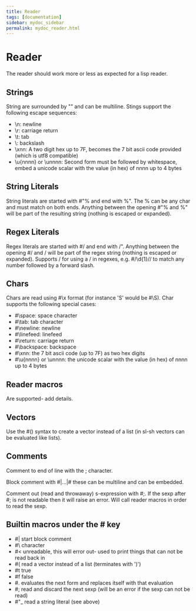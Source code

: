 ```yaml
---
title: Reader
tags: [documentation]
sidebar: mydoc_sidebar
permalink: mydoc_reader.html
---
```

# Reader

The reader should work more or less as expected for a lisp reader.

## Strings
String are surrounded by "" and can be multiline.  Stings support the following escape sequences:
- \n: newline
- \r: carriage return
- \t: tab
- \\: backslash
- \xnn: A two digit hex up to 7F, becomes the 7 bit ascii code provided (which is utf8 compatible)
- \u{nnnn} or \unnnn: Second form must be followed by whitespace, embed a unicode scalar with the value (in hex) of nnnn up to 4 bytes

## String Literals
String literals are started with #"% and end with %".  The % can be any char and must match on both ends.  Anything between the opening #"% and %" will be part of the resulting string (nothing is escaped or expanded).

## Regex Literals
Regex literals are started with #/ and end with /".  Anything between the opening #/ and / will be part of the regex string (nothing is escaped or expanded).
Supports \/ for using a / in regexes, e.g. #/\d{1}\// to match any number followed by a forward slash.

## Chars
Chars are read using #\x format (for instance 'S' would be #\S). Char supports the following special cases:
- #\space: space character
- #\tab: tab character
- #\newline: newline
- #\linefeed: linefeed
- #\return: carriage return
- #\backspace: backspace
- #\xnn: the 7 bit ascii code (up to 7F) as two hex digits
- #\u{nnnn} or \unnnn: the unicode scalar with the value (in hex) of nnnn up to 4 bytes

## Reader macros
Are supported- add details.

## Vectors
Use the #() syntax to create a vector instead of a list (in sl-sh vectors can be evaluated like lists).

## Comments
Comment to end of line with the ; character.

Block comment with #\|...\|# these can be multiline and can be embedded.

Comment out (read and throwaway) s-expression with #;.  If the sexp after #; is not readable then it will raise an error.  Will call reader macros in order to read the sexp.

## Builtin macros under the \# key
- #\| start block comment
- #\\ character
- #< unreadable, this will error out- used to print things that can not be read back in
- #( read a vector instead of a list (terminates with ')')
- #t true
- #f false
- #. evaluates the next form and replaces itself with that evaluation
- #; read and discard the next sexp (will be an error if the sexp can not be read)
- #"_ read a string literal (see above)
